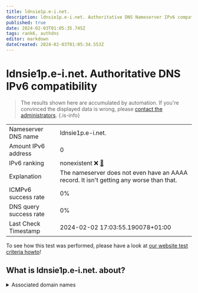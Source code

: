 ```yaml
---
title: ldnsie1p.e-i.net.
description: ldnsie1p.e-i.net. Authoritative DNS Nameserver IPv6 compatibility
published: true
date: 2024-02-03T01:05:35.745Z
tags: rank6, authdns
editor: markdown
dateCreated: 2024-02-03T01:05:34.553Z
---
```


# ldnsie1p.e-i.net. Authoritative DNS IPv6 compatibility

> The results shown here are accumulated by automation. If you're convinced the displayed data is wrong, please [contact the administrators](/howto/chat). 
{.is-info}




|   |   |
| - | - |
| Nameserver DNS name | ldnsie1p.e-i.net.
| Amount IPv6 address | 0
| IPv6 ranking | nonexistent :x: [🔗](/howto/ranking) |
| Explanation | The nameserver does not even have an AAAA record. It isn't getting any worse than that. |
| ICMPv6 success rate | 0%|
| DNS query success rate | 0% |
| Last Check Timestamp | 2024-02-02 17:03:55.190078+01:00 |

To see how this test was performed, please have a look at [our website test criteria howto](/howto/testcriteria/authdns)!


## What is ldnsie1p.e-i.net. about?






<details>
<summary>Associated domain names</summary>

www.creditmutuel.fr

</details>
